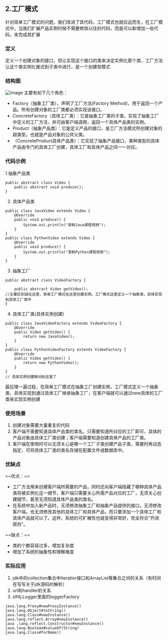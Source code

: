## 2.工厂模式
针对简单工厂模式的问题，我们改进了其代码，工厂模式也就应运而生，在工厂模式中，当我们扩展产品实例时候不需要修改以往的代码，而是可以新增加一些代码，来完成其扩展

### 定义
定义一个创建对象的接口，但让实现这个接口的类来决定实例化那个类，工厂方法让这个类实例化推迟到子类中进行，是一个创建型模式
### 结构图
![image](http://qcihljxys.bkt.clouddn.com/5982616-b10da535f1588b84.png)
主要有如下几个角色：
- Factory（抽象工厂类），声明了工厂方法(Factory Method)，用于返回一个产品。所有创建对象的工厂类都必须实现该接口。
- ConcreteFactory（具体工厂类）：它是抽象工厂类的子类，实现了抽象工厂中定义的工厂方法，并可由客户端调用，返回一个具体产品类的实例。
- Product（抽象产品类）：它是定义产品的接口，是工厂方法模式所创建对象的超类型，也就是产品对象的公共父类。
- （ConcreteProduct具体产品类）：它实现了抽象产品接口，某种类型的具体产品由专门的具体工厂创建，具体工厂和具体产品之间一一对应。
### 代码示例
1.抽象产品类
```
public abstract class Video {
    public abstract void produce();
}

```
2. 具体产品类
```
public class JavaVideo extends Video {
    @Override
    public void produce() {
        System.out.println("录制Java课程视频");
    }
}
public class PythonVideo extends Video {
    @Override
    public void produce() {
        System.out.println("录制Python课程视频");
    }
}
```
3. 抽象工厂

```
public abstract class VideoFactory {

    public abstract Video getVideo();
//主要区别就在这里，简单工厂模式在这里创建实例，工厂模式这里定义一个抽象类，具体实现到具体工厂类中
}
```
4.  具体工厂类(具体实例创建)

```
public class JavaVideoFactory extends VideoFactory {
    @Override
    public Video getVideo() {
        return new JavaVideo();
    }
}
public class PythonVideoFactory extends VideoFactory {
    @Override
    public Video getVideo() {
        return new PythonVideo();
    }
}
// 具体实例创建移动到这里了
```
最后理一遍过程，在简单工厂模式在抽象工厂创建实例，工厂模式定义一个抽象类，具体实现到通过具体工厂继承抽象工厂，在客户端就可以通过new具体的工厂类来实现实例创建
### 使用场景
1. 创建对象需要大量重复的代码
2. 客户端不需要知道具体产品类的类名，只需要知道所对应的工厂即可，具体的产品对象由具体工厂类创建；客户端需要知道创建具体产品的工厂类。
3. 客户端在使用时可以无须关心是哪一个工厂子类创建产品子类，需要时再动态指定，可将具体工厂类的类名存储在配置文件或数据库中。

### 优缺点
==优点：==
- 工厂方法用来创建客户端所需要的产品，同时还向客户端隐藏了哪种具体产品类将被实例化这一细节，客户端只需要关心所需产品对应的工厂，无须关心创建细节，甚至无须知道具体产品类的类名。
- 在系统中加入新产品时，无须修改抽象工厂和抽象产品提供的接口，无须修改客户端，也无须修改其他的具体工厂和具体产品，而只要添加一个具体工厂和具体产品就可以了。这样，系统的可扩展性也就变得非常好，完全符合“开闭原则”。  

==缺点：==
- 类的个数容易过多，增加复杂度
- 增加了系统的抽象性和理解难度

### 实际应用
1. jdk中的collection集合中Iteratior接口和ArrayList等集合之间的关系（有时间在写写关于jdk源码的解析）
2. url和handler的关系
3. slf4j.Logger里面的loggerFactory
```
java.lang.Proxy#newProxyInstance()
java.lang.Object#toString()
java.lang.Class#newInstance()
java.lang.reflect.Array#newInstance()
java .lang.reflect.Constructor#newInstance()
java.lang.Boolean#valueOf(String)
java.lang.Class#forName()
```
